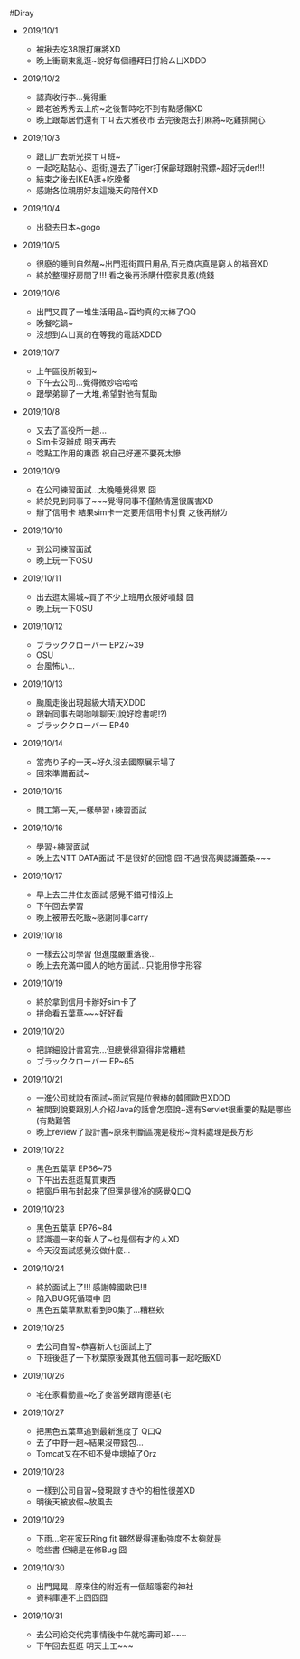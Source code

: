#Diray

* 2019/10/1
  * 被揪去吃38跟打麻將XD
  * 晚上衝廟東亂逛~說好每個禮拜日打給ㄙㄩXDDD
  
* 2019/10/2
  * 認真收行李...覺得重
  * 跟老爸秀秀去上府~之後暫時吃不到有點感傷XD
  * 晚上跟鄰居們還有ㄒㄐ去大雅夜市 去完後跑去打麻將~吃雞排開心

* 2019/10/3
  * 跟ㄩㄏ去新光探ㄒㄐ班~
  * 一起吃點點心、逛街,還去了Tiger打保齡球跟射飛鏢~超好玩der!!!
  * 結束之後去IKEA逛+吃晚餐
  * 感謝各位親朋好友這幾天的陪伴XD
  
* 2019/10/4
  * 出發去日本~gogo
  
* 2019/10/5
  * 很廢的睡到自然醒~出門逛街買日用品,百元商店真是窮人的福音XD
  * 終於整理好房間了!!! 看之後再添購什麼家具惹(燒錢
  
* 2019/10/6
  * 出門又買了一堆生活用品~百均真的太棒了QQ
  * 晚餐吃鍋~
  * 沒想到ㄙㄩ真的在等我的電話XDDD
  
* 2019/10/7
  * 上午區役所報到~
  * 下午去公司...覺得微妙哈哈哈
  * 跟學弟聊了一大堆,希望對他有幫助
  
* 2019/10/8
  * 又去了區役所一趟...
  * Sim卡沒辦成 明天再去
  * 唸點工作用的東西 祝自己好運不要死太慘
  
* 2019/10/9
  * 在公司練習面試...太晚睡覺得累 囧
  * 終於見到同事了~~~覺得同事不僅熱情還很厲害XD
  * 辦了信用卡 結果sim卡一定要用信用卡付費 之後再辦ㄌ
  
* 2019/10/10
  * 到公司練習面試
  * 晚上玩一下OSU
  
* 2019/10/11
  * 出去逛太陽城~買了不少上班用衣服好噴錢 囧
  * 晚上玩一下OSU
  
* 2019/10/12
  * ブラッククローバー EP27~39
  * OSU
  * 台風怖い…
  
* 2019/10/13
  * 颱風走後出現超級大晴天XDDD
  * 跟新同事去喝咖啡聊天(說好唸書呢!?)
  * ブラッククローバー EP40
 
* 2019/10/14
  * 當売り子的一天~好久沒去國際展示場了
  * 回來準備面試~
  
* 2019/10/15
  * 開工第一天,一樣學習+練習面試

* 2019/10/16
  * 學習+練習面試
  * 晚上去NTT DATA面試 不是很好的回憶 囧 不過很高興認識蓋桑~~~
  
* 2019/10/17
  * 早上去三井住友面試 感覺不錯可惜沒上
  * 下午回去學習
  * 晚上被帶去吃飯~感謝同事carry
  
* 2019/10/18
  * 一樣去公司學習 但進度嚴重落後...
  * 晚上去充滿中國人的地方面試...只能用慘字形容

* 2019/10/19
  * 終於拿到信用卡辦好sim卡了
  * 拼命看五葉草~~~好好看
  
* 2019/10/20
  * 把詳細設計書寫完...但總覺得寫得非常糟糕
  * ブラッククローバー EP~65
  
* 2019/10/21
  * 一進公司就說有面試~面試官是位很棒的韓國歐巴XDDD 
  * 被問到說要跟別人介紹Java的話會怎麼說~還有Servlet很重要的點是哪些(有點難答
  * 晚上review了設計書~原來判斷區塊是稜形~資料處理是長方形
  
* 2019/10/22
  * 黑色五葉草 EP66~75
  * 下午出去逛逛幫買東西
  * 把窗戶用布封起來了但還是很冷的感覺Q口Q

* 2019/10/23
  * 黑色五葉草 EP76~84
  * 認識週一來的新人了~也是個有才的人XD
  * 今天沒面試感覺沒做什麼...
  
* 2019/10/24
  * 終於面試上了!!! 感謝韓國歐巴!!!
  * 陷入BUG死循環中 囧
  * 黑色五葉草默默看到90集了...糟糕欸
  
* 2019/10/25
  * 去公司自習~恭喜新人也面試上了
  * 下班後逛了一下秋葉原後跟其他五個同事一起吃飯XD
  
* 2019/10/26
  * 宅在家看動畫~吃了麥當勞跟肯德基(宅
  
* 2019/10/27
  * 把黑色五葉草追到最新進度了 Q口Q
  * 去了中野一趟~結果沒帶錢包...
  * Tomcat又在不知不覺中壞掉了Orz
  
* 2019/10/28
  * 一樣到公司自習~發現跟すきや的相性很差XD
  * 明後天被放假~放風去
  
* 2019/10/29
  * 下雨...宅在家玩Ring fit 雖然覺得運動強度不太夠就是
  * 唸些書 但總是在修Bug 囧
  
* 2019/10/30
  * 出門晃晃...原來住的附近有一個超隱密的神社
  * 資料庫連不上囧囧囧
  
* 2019/10/31
  * 去公司給交代完事情後中午就吃壽司郎~~~
  * 下午回去逛逛 明天上工~~~
  